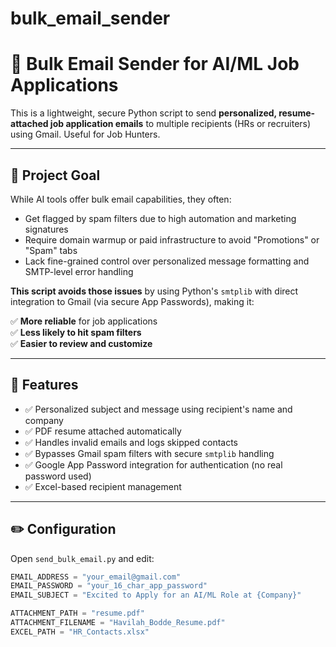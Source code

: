 # bulk_email_sender

# 📧 Bulk Email Sender for AI/ML Job Applications

This is a lightweight, secure Python script to send **personalized, resume-attached job application emails** to multiple recipients (HRs or recruiters) using Gmail. Useful for Job Hunters.

---

## 🎯 Project Goal

While AI tools  offer bulk email capabilities, they often:

- Get flagged by spam filters due to high automation and marketing signatures
- Require domain warmup or paid infrastructure to avoid "Promotions" or "Spam" tabs
- Lack fine-grained control over personalized message formatting and SMTP-level error handling

**This script avoids those issues** by using Python's `smtplib` with direct integration to Gmail (via secure App Passwords), making it:

✅ **More reliable** for job applications  
✅ **Less likely to hit spam filters**  
✅ **Easier to review and customize**

---

## 🧠 Features

- ✅ Personalized subject and message using recipient's name and company
- ✅ PDF resume attached automatically
- ✅ Handles invalid emails and logs skipped contacts
- ✅ Bypasses Gmail spam filters with secure `smtplib` handling
- ✅ Google App Password integration for authentication (no real password used)
- ✅ Excel-based recipient management

---

## ✏️ Configuration

Open `send_bulk_email.py` and edit:

```python
EMAIL_ADDRESS = "your_email@gmail.com"
EMAIL_PASSWORD = "your_16_char_app_password"
EMAIL_SUBJECT = "Excited to Apply for an AI/ML Role at {Company}"

ATTACHMENT_PATH = "resume.pdf"
ATTACHMENT_FILENAME = "Havilah_Bodde_Resume.pdf"
EXCEL_PATH = "HR_Contacts.xlsx"



